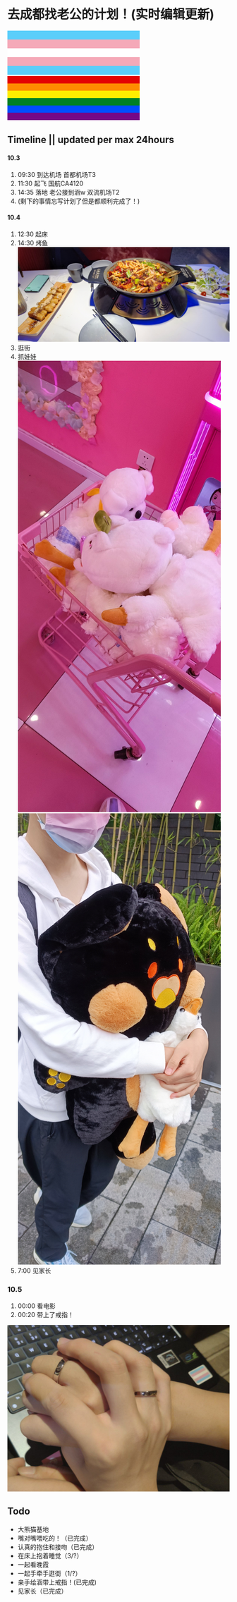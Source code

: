 # 去成都找老公的计划！(实时编辑更新)
<img src="pics/transflag.svg" alt="transflag" width="300" height="100" />
<img src="pics/lgbt.svg" alt="lgbtflag" width="300" height="100" /> 

## Timeline || updated per max 24hours

#### 10.3 

1. 09:30 到达机场 首都机场T3 
2. 11:30 起飞 国航CA4120 
3. 14:35 落地 老公接到涵w 双流机场T2 
4. (剩下的事情忘写计划了但是都顺利完成了！)

#### 10.4

1. 12:30 起床
2. 14:30 烤鱼<br> <img src="pics/IMG_20221004_144456.jpg" alt="烤鱼" />
3. 逛街
4. 抓娃娃  <img src="pics/IMG_20221004_161200.jpg" alt="抓娃娃" /> <br> <img src="pics/IMG_20221004_163329.jpg" alt="抓娃娃" />
5. 7:00 见家长

### 10.5

1. 00:00 看电影
2. 00:20 带上了戒指！
 <img src="pics/IMG_20221005_002921_606.jpg" alt="ring" />


## Todo

- 大熊猫基地
- 嘴对嘴喂吃的！（已完成）
- 认真的抱住和接吻（已完成）
- 在床上抱着睡觉（3/?）
- 一起看晚霞
- 一起手牵手逛街（1/?）
- 亲手给涵带上戒指！(已完成)
- 见家长（已完成）